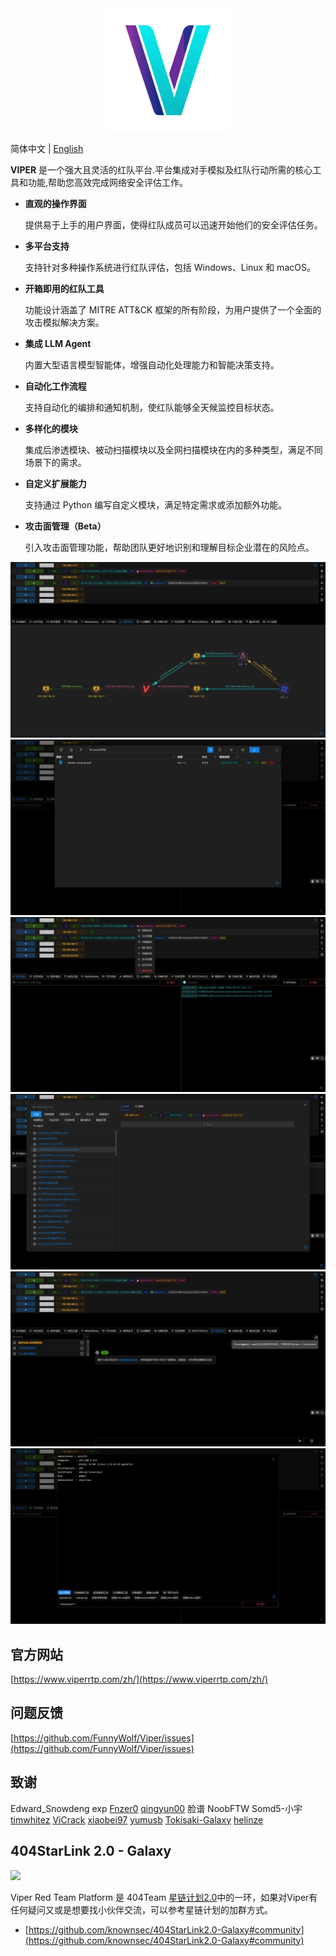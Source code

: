 <div style="display: flex; justify-content: center; align-items: center;">
  <img src="docs/public/viper.svg" alt="Viper Icon" width="200">
</div>

简体中文 | [English](./README_ZH)

**VIPER** 是一个强大且灵活的红队平台.平台集成对手模拟及红队行动所需的核心工具和功能,帮助您高效完成网络安全评估工作。

- **直观的操作界面**

  提供易于上手的用户界面，使得红队成员可以迅速开始他们的安全评估任务。

- **多平台支持**

  支持针对多种操作系统进行红队评估，包括 Windows、Linux 和 macOS。

- **开箱即用的红队工具**

  功能设计涵盖了 MITRE ATT&CK 框架的所有阶段，为用户提供了一个全面的攻击模拟解决方案。

- **集成 LLM Agent**

  内置大型语言模型智能体，增强自动化处理能力和智能决策支持。

- **自动化工作流程**

  支持自动化的编排和通知机制，使红队能够全天候监控目标状态。

- **多样化的模块**

  集成后渗透模块、被动扫描模块以及全网扫描模块在内的多种类型，满足不同场景下的需求。

- **自定义扩展能力**

  支持通过 Python 编写自定义模块，满足特定需求或添加额外功能。

- **攻击面管理（Beta）**

  引入攻击面管理功能，帮助团队更好地识别和理解目标企业潜在的风险点。

![img.webp](./docs/zh/guide/webp/img.webp)
![img_1.webp](./docs/zh/guide/webp/img_1.webp)
![img_2.webp](./docs/zh/guide/webp/img_2.webp)
![img_3.webp](./docs/zh/guide/webp/img_3.webp)
![img_4.webp](./docs/zh/guide/webp/img_4.webp)
![img_5.webp](./docs/zh/guide/webp/img_5.webp)

## 官方网站

[https://www.viperrtp.com/zh/](https://www.viperrtp.com/zh/)

## 问题反馈

[https://github.com/FunnyWolf/Viper/issues](https://github.com/FunnyWolf/Viper/issues)

## 致谢

Edward_Snowdeng exp
[Fnzer0](https://github.com/Fnzer0)
[qingyun00](https://github.com/qingyun00)
脸谱 NoobFTW Somd5-小宇
[timwhitez](https://github.com/timwhitez)
[ViCrack](https://github.com/ViCrack)
[xiaobei97](https://github.com/xiaobei97)
[yumusb](https://github.com/yumusb)
[Tokisaki-Galaxy](https://github.com/Tokisaki-Galaxy)
[helinze](https://github.com/helinze)

## 404StarLink 2.0 - Galaxy

![](https://github.com/knownsec/404StarLink-Project/raw/master/logo.png)

Viper Red Team Platform 是 404Team [星链计划2.0](https://github.com/knownsec/404StarLink2.0-Galaxy)中的一环，如果对Viper有任何疑问又或是想要找小伙伴交流，可以参考星链计划的加群方式。

- [https://github.com/knownsec/404StarLink2.0-Galaxy#community](https://github.com/knownsec/404StarLink2.0-Galaxy#community)

